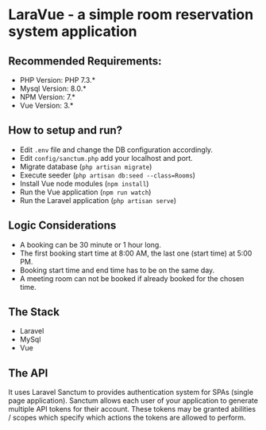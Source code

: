 # LaraVue - a simple room reservation system application

## Recommended Requirements:
* PHP Version: PHP 7.3.*
* Mysql Version: 8.0.*
* NPM Version: 7.*
* Vue Version: 3.*

## How to setup and run?

- Edit `.env` file and change the DB configuration accordingly.
- Edit `config/sanctum.php` add your localhost and port.
- Migrate database (`php artisan migrate`)
- Execute seeder (`php artisan db:seed --class=Rooms`)
- Install Vue node modules (`npm install`)
- Run the Vue application (`npm run watch`)
- Run the Laravel application (`php artisan serve`)



## Logic Considerations
- A booking can be 30 minute or 1 hour long.
- The first booking start time at 8:00 AM, the last one (start time) at 5:00 PM.
- Booking start time and end time has to be on the same day.
- A meeting room can not be booked if already booked for the chosen time.

## The Stack
- Laravel
- MySql
- Vue

## The API
It uses Laravel Sanctum to provides authentication system for SPAs (single page application). Sanctum allows each user of your application to generate multiple API tokens for their account. These tokens may be granted abilities / scopes which specify which actions the tokens are allowed to perform.
